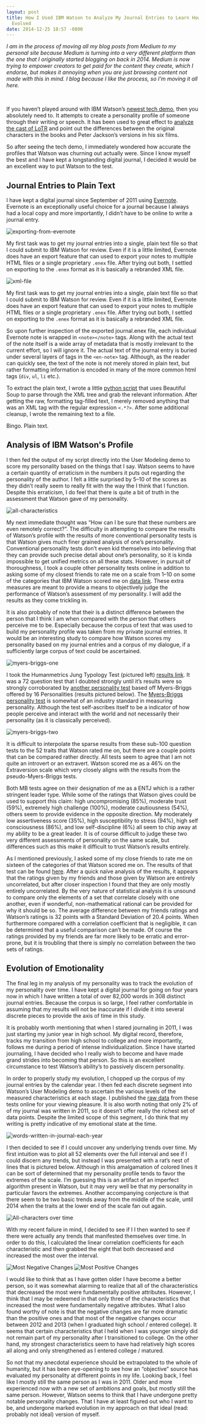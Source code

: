 ```yaml
---
layout: post
title: How I Used IBM Watson to Analyze My Journal Entries to Learn How my Personality
  Evolved
date: 2014-12-25 18:57 -0800
---
```


*I am in the process of moving all my blog posts from Medium to my personal site because Medium is turning into a very different platform than the one that I originally started blogging on back in 2014. Medium is now trying to empower creators to get paid for the content they create, which I endorse, but makes it annoying when you are just browsing content not made with this in mind. I blog because I like the process, so I’m moving it all here.*

<br/>

If you haven’t played around with IBM Watson’s [newest tech demo](http://watson-um-demo.mybluemix.net/), then you absolutely need to. It attempts to create a personality profile of someone through their writing or speech. It has been used to great effect to [analyze the cast of LoTR](http://vinmisra.github.io/2014/12/19/gollum-is-a-pretty-vulnerable-guy/) and point out the differences between the original characters in the books and Peter Jackson’s versions in his six films.

So after seeing the tech demo, I immediately wondered how accurate the profiles that Watson was churning out actually were. Since I know myself the best and I have kept a longstanding digital journal, I decided it would be an excellent way to put Watson to the test.

## Journal Entries to Plain Text
I have kept a digital journal since September of 2011 using [Evernote](https://evernote.com/). Evernote is an exceptionally useful choice for a journal because I always had a local copy and more importantly, I didn’t have to be online to write a journal entry.

<img src="/assets/img/ibm/export-entries.png" style="max-height: 300px; display: block; margin: 0 auto;" alt="exporting-from-evernote" title="Exporting Notes from Evernote is super complicated, so I am glad to show you how to do it"/>

My first task was to get my journal entries into a single, plain text file so that I could submit to IBM Watson for review. Even if it is a little limited, Evernote does have an export feature that can used to export your notes to multiple HTML files or a single proprietary `.enex` file. After trying out both, I settled on exporting to the `.enex` format as it is basically a rebranded XML file.

<img src="/assets/img/ibm/xml.png" style="max-height: 300px; display: block; margin: 0 auto;" alt="xml-file" title="When I first wrote this post, I was super proud of this."/>

My first task was to get my journal entries into a single, plain text file so that I could submit to IBM Watson for review. Even if it is a little limited, Evernote does have an export feature that can used to export your notes to multiple HTML files or a single proprietary `.enex` file. After trying out both, I settled on exporting to the `.enex` format as it is basically a rebranded XML file.

So upon further inspection of the exported journal.enex file, each individual Evernote note is wrapped in `<note></note>` tags. Along with the actual text of the note itself is a wide array of metadata that is mostly irrelevant to the current effort, so I will ignore it. The actual text of the journal entry is buried under several layers of tags in the `<en-note>` tag. Although, as the reader can quickly see, the text of the note is not merely stored in plain text, but rather formatting information is encoded in many of the more common html tags (`div`, `ul`, `li` etc.).

To extract the plain text, I wrote a little [python script](https://github.com/TimelyToga/to_text) that uses Beautiful Soup to parse through the XML tree and grab the relevant information. After getting the raw, formatting tag-filled text, I merely removed anything that was an XML tag with the regular expression `<.*?>`. After some additional cleanup, I wrote the remaining text to a file.

Bingo. Plain text.

## Analysis of IBM Watson's Profile
I then fed the output of my script directly into the User Modeling demo to score my personality based on the things that I say. Watson seems to have a certain quantity of erraticism in the numbers it puts out regarding the personality of the author. I felt a little surprised by 5–10 of the scores as they didn’t really seem to really fit with the way the I think that I function. Despite this erraticism, I do feel that there is quite a bit of truth in the assessment that Watson gave of my personality.

![all-characteristics](/assets/img/ibm/all_chars.png 'I this graph does more than any other to convince me their algorithm is full of complete horse shit')

My next immediate thought was “How can I be sure that these numbers are even remotely correct?”. The difficulty in attempting to compare the results of Watson’s profile with the results of more conventional personality tests is that Watson gives much finer grained analysis of one’s personality. Conventional personality tests don’t even kid themselves into believing that they can provide such precise detail about one’s personality, so it is kinda impossible to get unified metrics on all these stats. However, in pursuit of thoroughness, I took a couple other personality tests online in addition to asking some of my closest friends to rate me on a scale from 1–10 on some of the categories that IBM Watson scored me on [data link](https://docs.google.com/spreadsheets/d/19082wa4q8Ry5NbOjZdBqRmHQAlWKt7HTet6kRS5CK_Y/pubhtml). These extra measures are meant to provide a means to objectively judge the performance of Watson’s assessment of my personality. I will add the results as they come trickling in.

It is also probably of note that their is a distinct difference between the person that I think I am when compared with the person that others perceive me to be. Especially because the corpus of text that was used to build my personality profile was taken from my private journal entries. It would be an interesting study to compare how Watson scores my personality based on my journal entries and a corpus of my dialogue, if a sufficiently large corpus of text could be ascertained.

![myers-briggs-one](/assets/img/ibm/mb_1.png 'They tell me the vast majority of CEOs are ENTJ')

I took the Humanmetrics Jung Typology Test (pictured left) [results link](http://www.humanmetrics.com/personality/entj-type?EI=1&SN=-12&TF=38&JP=11). It was a 72 question test that I doubted strongly until it’s results were so strongly corroborated by [another personality test](https://www.16personalities.com/free-personality-test) based off Myers-Briggs offered by 16 Personalities (results pictured below). The [Myers-Briggs personality test](https://en.wikipedia.org/wiki/Myers%E2%80%93Briggs_Type_Indicator) is somewhat of an industry standard in measuring personality. Although the test self-ascribes itself to be a indicator of how people perceive and interact with the world and not necessarily their personality (as it is classically perceived).

![myers-briggs-two](/assets/img/ibm/mb_2.png 'Consistency is key')

It is difficult to interpolate the sparse results from these sub-100 question tests to the 52 traits that Watson rated me on, but there are a couple points that can be compared rather directly. All tests seem to agree that I am not quite an introvert or an extravert. Watson scored me as a 46% on the Extraversion scale which very closely aligns with the results from the pseudo-Myers-Briggs tests.

Both MB tests agree on their designation of me as a ENTJ which is a rather stringent leader type. While some of the ratings that Watson gives could be used to support this claim: high uncompromising (85%), moderate trust (59%), extremely high challenge (100%), moderate cautiousness (54%), others seem to provide evidence in the opposite direction. My moderately low assertiveness score (35%), high susceptibility to stress (94%), high self consciousness (86%), and low self-discipline (6%) all seem to chip away at my ability to be a great leader. It is of course difficult to judge these two very different assessments of personality on the same scale, but differences such as this make it difficult to trust Watson’s results entirely.

As I mentioned previously, I asked some of my close friends to rate me on sixteen of the categories of that Watson scored me on. The results of that test can be found [here](https://docs.google.com/spreadsheets/d/19082wa4q8Ry5NbOjZdBqRmHQAlWKt7HTet6kRS5CK_Y/pubhtml). After a quick naïve analysis of the results, it appears that the ratings given by my friends and those given by Watson are entirely uncorrelated, but after closer inspection I found that they are only mostly entirely uncorrelated. By the very nature of statistical analysis it is unsound to compare only the elements of a set that correlate closely with one another, even if wonderful, non-mathematical rational can be provided for why it should be so. The average difference between my friends ratings and Watson’s ratings is 32 points with a Standard Deviation of 20.4 points. When furthermore compared with a correlation coefficient that is negligible, it can be determined that a useful comparison can’t be made. Of course the ratings provided by my friends are far more likely to be erratic and error-prone, but it is troubling that there is simply no correlation between the two sets of ratings.

## Evolution of Emotionality
The final leg in my analysis of my personality was to track the evolution of my personality over time. I have kept a digital journal for going on four years now in which I have written a total of over 82,000 words in 308 distinct journal entries. Because the corpus is so large, I feel rather comfortable in assuming that my results will not be inaccurate if I divide it into several discrete pieces to provide the axis of time in this study.

It is probably worth mentioning that when I stared journaling in 2011, I was just starting my junior year in high school. My digital record, therefore, tracks my transition from high school to college and more importantly, follows me during a period of intense individualization. Since I have started journaling, I have decided who I really wish to become and have made grand strides into becoming that person. So this is an excellent circumstance to test Watson’s ability’s to passively discern personality.

In order to properly study my evolution, I chopped up the corpus of my journal entries by the calendar year. I then fed each discrete segment into Watson’s User Modeling demo to ascertain the various levels of the measured characteristics at each stage. I published the [raw data](https://docs.google.com/spreadsheets/d/1OdTlYdxKEijrQ7Dr0mobq6jZBma1NiyCptSnJjf6WH8/pubhtml) from these tests online for your viewing pleasure. It is also worth noting that only 2% of of my journal was written in 2011, so it doesn’t offer really the richest set of data points. Despite the limited scope of this segment, I do think that my writing is pretty indicative of my emotional state at the time.

![words-written-in-journal-each-year](/assets/img/ibm/words_written.png 'I had a lot to say in 2012')

I then decided to see if I could uncover any underlying trends over time. My first intuition was to plot all 52 elements over the full interval and see if I could discern any trends, but instead I was presented with a rat’s nest of lines that is pictured below. Although in this amalgamation of colored lines it can be sort of determined that my personality profile tends to favor the extremes of the scale. I’m guessing this is an artifact of an imperfect algorithm present in Watson, but it may very well be that my personality in particular favors the extremes. Another accompanying conjecture is that there seem to be two basic trends away from the middle of the scale, until 2014 when the traits at the lower end of the scale fan out again.

![All-characters over time](/assets/img/ibm/chars_over_time.png 'All characteristics over time')

With my recent failure in mind, I decided to see if I I then wanted to see if there were actually any trends that manifested themselves over time. In order to do this, I calculated the linear correlation coefficients for each characteristic and then grabbed the eight that both decreased and increased the most over the interval.

![Most Negative Changes](/assets/img/ibm/most_neg.png) ![Most Positive Changes](/assets/img/ibm/most-pos.png)

I would like to think that as I have gotten older I have become a better person, so it was somewhat alarming to realize that all of the characteristics that decreased the most were fundamentally positive attributes. However, I think that I may be redeemed in that only three of the characteristics that increased the most were fundamentally negative attributes. What I also found worthy of note is that the negative changes are far more dramatic than the positive ones and that most of the negative changes occur between 2012 and 2013 (when I graduated high school / entered college). It seems that certain characteristics that I held when I was younger simply did not remain part of my personality after I transitioned to college. On the other hand, my strongest characteristics seem to have had relatively high scores all along and only strengthened as I entered college / matured.

So not that my anecdotal experience should be extrapolated to the whole of humanity, but it has been eye-opening to see how an “objective” source has evaluated my personality at different points in my life. Looking back, I feel like I mostly still the same person as I was in 2011. Older and more experienced now with a new set of ambitions and goals, but mostly still the same person. However, Watson seems to think that I have undergone pretty notable personality changes. That I have at least figured out who I want to be, and undergone marked evolution in my approach on that ideal (read: probably not ideal) version of myself.


